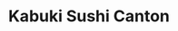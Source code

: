 ---
layout: place
title: "Kabuki Sushi Canton"
permalink: /michigan/canton/kabuki-sushi-canton.html
stateAbbr: MI
stateName: Michigan
cityName: Canton
place_id: ChIJLdjE5VdSO4gR__hqkz2bQaw
photos:
  - name: >-
      places/ChIJLdjE5VdSO4gR__hqkz2bQaw/photos/AeeoHcJQt1VDj9rmKl1gvSTOjdoGTTkLBn-nLk2nj-D4ZjUya_8psAcT_p-HRcETSOeBZYMN5t-0HVxZOvG--BQhgw3I-Qd7BnMrpSn1RkjG6bjD0CNN5GUpMa_82HAnVMB3s7mngPlmq7_17df3Oc1L8QfswFP38tXeA7kAII4A6JI2lzfa9EH1jfNkXd_OA319TqyVplRlP_0HOm97-2MEYFRkjRtmJ9pmPHNNWp2xm5EXKCQlqgOTQt73UJQfM_hjRNOwk1lIlY0gmnHYH3Lkq6NF_X4LwXASyXGkwdSOXk4DFD-QQIeefsJhBWyFhRJmoETK0pjS99eezJDA3v4iwxscF7u8VdvOyRLjQk49K5GlH6gI8ZkgWWD8FFkSHlJyu4NVzvpU-hk84ijj5DvHSy-bwi0XCM6Z1fhW9UMTM8TSll7d
    widthPx: 4032
    heightPx: 3024
    authorAttributions:
      - displayName: George Schmiesing
        uri: https://maps.google.com/maps/contrib/110208855427886819310
        photoUri: >-
          https://lh3.googleusercontent.com/a-/ALV-UjXJwa5zlv7fOTdw3adQSm1fD72Z1_-3PegVLE50aAhVWohsuXKF=s100-p-k-no-mo
    flagContentUri: >-
      https://www.google.com/local/imagery/report/?cb_client=maps_api_places.places_api&image_key=!1e10!2sCIHM0ogKEICAgICm_7LsqAE&hl=en-US
    googleMapsUri: >-
      https://www.google.com/maps/place//data=!3m4!1e2!3m2!1sCIHM0ogKEICAgICm_7LsqAE!2e10!4m2!3m1!1s0x883b5257e5c4d82d:0xac419b3d936af8ff
  - name: >-
      places/ChIJLdjE5VdSO4gR__hqkz2bQaw/photos/AeeoHcJ9w3eqQToJcLtaFvnmSmvRxqAKe6HLC9HYSjGkYjfAd8qrHxL39k1Tywr1zhGnqW7n3Pxxn-_9tSjaYKVbfm-z3qAWxnqRQG1riYCBBNyH6rbM0p5vwNSqm6pjuIdVaH45QUdi0jO7pIbenJoloeusYuvoMnVWHjGEEIdM_V-nOGjufCiJxoCuTgITbdNzE1zKCNcShhVUGwELQECfZ5ErDDOW1Wce90NwyMpd97ZLZ7omFW6sOI33nkCV5nVE2WkAPuZ_h7lzrTfkVyb8iM2wLhs-pjBIRoYInv9p4HZVMw
    widthPx: 2880
    heightPx: 2304
    authorAttributions:
      - displayName: Kabuki Sushi
        uri: https://maps.google.com/maps/contrib/115261818977238802066
        photoUri: >-
          https://lh3.googleusercontent.com/a/ACg8ocIABNVnyqM2D_gusfLLblLAnxomz-WF1jViV-BsPzRnv4xQ_Q=s100-p-k-no-mo
    flagContentUri: >-
      https://www.google.com/local/imagery/report/?cb_client=maps_api_places.places_api&image_key=!1e10!2sAF1QipNaqTbFaqVYDLGas1FBbAsYhJMky3rKJgyIxM2D&hl=en-US
    googleMapsUri: >-
      https://www.google.com/maps/place//data=!3m4!1e2!3m2!1sAF1QipNaqTbFaqVYDLGas1FBbAsYhJMky3rKJgyIxM2D!2e10!4m2!3m1!1s0x883b5257e5c4d82d:0xac419b3d936af8ff
  - name: >-
      places/ChIJLdjE5VdSO4gR__hqkz2bQaw/photos/AeeoHcLxbluwqC_M7oHHxjjoW_U49-FUG_esbc2sD8ygNBnNJG49T0cWwmG_wjd1rAFPRoZtc_v-VtbneGbPFCS8kv4nYcIsznu6qh4XjpOaxBD0vb-BCzTRkt9XMFAmt1XkwEHxhD00D-Yrz07kon7mKEg_g15Sqg8_cfPxBhobF1c6RiZyhCSgMJfrarBJS-rs0Xt_ryyPe70FVdHEKiVuicAqGD2O9Otusyxm3ajKmYhIHk_KrTi7A3b2Jl6QoMyRSD4TwV3YUduYVp90yvAwDXTJ21_uk_L9YvHk_VWRJnBYfw
    widthPx: 2880
    heightPx: 2304
    authorAttributions:
      - displayName: Kabuki Sushi
        uri: https://maps.google.com/maps/contrib/115261818977238802066
        photoUri: >-
          https://lh3.googleusercontent.com/a/ACg8ocIABNVnyqM2D_gusfLLblLAnxomz-WF1jViV-BsPzRnv4xQ_Q=s100-p-k-no-mo
    flagContentUri: >-
      https://www.google.com/local/imagery/report/?cb_client=maps_api_places.places_api&image_key=!1e10!2sAF1QipPx_cR9ea9Y9f31I-qlQlQAGllHWten4QEbjwRa&hl=en-US
    googleMapsUri: >-
      https://www.google.com/maps/place//data=!3m4!1e2!3m2!1sAF1QipPx_cR9ea9Y9f31I-qlQlQAGllHWten4QEbjwRa!2e10!4m2!3m1!1s0x883b5257e5c4d82d:0xac419b3d936af8ff
  - name: >-
      places/ChIJLdjE5VdSO4gR__hqkz2bQaw/photos/AeeoHcIUMbSpdGock7qRAdrVg_853AVy2eqYGfqbMhHgG2QQAnbhxu9Emjuz1nWi3w7qCM0Y4TQQq5bm27ot2q9g70XocZ0ZhrTPjdH27tXB-d58h14Xs9MCJEt8OX12ur3Ht_HoJzQdTLxkmNElqX6AB4oGZ7XFCGerUSxdbHE390ZUu12ALvkKmVDcz8_oevyiMCkUd7clGM5PKPF5jrld0B81-u1JrL1ngmtW8zxt0vndXAbSKZ0DrSn6LMLfCRybiCeyY5pUek4LRTgM5SYlIhRrJ6JCsGQZNODPm8pbTGzaFLKe5XVvx2rYSCTsXnZHV4plmymFkI2ckSTE6TmaydfG5_EJSxDmN_wOS_U1jwmGBIXDflnzbYlH9dYHNDTGwERcQG0LIbZeKnsWAq1_nA2D0qR7ghTS-2wj0Xjd7us
    widthPx: 4000
    heightPx: 1868
    authorAttributions:
      - displayName: Lin
        uri: https://maps.google.com/maps/contrib/100154015222485568954
        photoUri: >-
          https://lh3.googleusercontent.com/a/ACg8ocJmEcnyM0pqNOX8NLQXHWjyPIrcfp2Rr0plg31gldr8s3Q2dmvD=s100-p-k-no-mo
    flagContentUri: >-
      https://www.google.com/local/imagery/report/?cb_client=maps_api_places.places_api&image_key=!1e10!2sCIHM0ogKEICAgIDznaeGEQ&hl=en-US
    googleMapsUri: >-
      https://www.google.com/maps/place//data=!3m4!1e2!3m2!1sCIHM0ogKEICAgIDznaeGEQ!2e10!4m2!3m1!1s0x883b5257e5c4d82d:0xac419b3d936af8ff
  - name: >-
      places/ChIJLdjE5VdSO4gR__hqkz2bQaw/photos/AeeoHcJIwgVXuXGSbU8vCRRfFozk6K2XBidOBe6-3qHSCexAmmhuuIC7NCC5JNK-Uo4uS9TEEdpR9gRdYrjxbR14JcKdOQdMSUMgOOWcODI-1KFMdObNoW35JxaKg3iEugNZw7vwKG2xT36-2NwrCw8FNz4z-7xUbLFpo8LH5io3uqIdUdaRRax2gXIzmZ4q54NRf6BMyYjRhz9I8XXiQHJg9eyLPkFe_1FxtIoiR_vA7pvuuRbc6v9M2x3Z7DPPSOqeaX52tYriryHuayhUhTQpvjv-P_cRlOKtBG5mMWeD4ugKQDVjKzmNcw-J13-Mf5DYn8e1zd8gCu_7gCf3cpjp0jU-KG_S5qh0sT5fWjEfDrOpMvai_NleQQaKTijaWLMDn_ObfwvlFky-0szbMpUQQ5DI4FH-TOSEtuXGEsGJPPTME31i
    widthPx: 4032
    heightPx: 2268
    authorAttributions:
      - displayName: Wiley Davenport
        uri: https://maps.google.com/maps/contrib/103078215798343705170
        photoUri: >-
          https://lh3.googleusercontent.com/a/ACg8ocL__iobtFT36uOBZoaQ2YxLfpKR_6h-Eg60F8sysWrqqGYf-w=s100-p-k-no-mo
    flagContentUri: >-
      https://www.google.com/local/imagery/report/?cb_client=maps_api_places.places_api&image_key=!1e10!2sCIHM0ogKEICAgICJucyiwQE&hl=en-US
    googleMapsUri: >-
      https://www.google.com/maps/place//data=!3m4!1e2!3m2!1sCIHM0ogKEICAgICJucyiwQE!2e10!4m2!3m1!1s0x883b5257e5c4d82d:0xac419b3d936af8ff
  - name: >-
      places/ChIJLdjE5VdSO4gR__hqkz2bQaw/photos/AeeoHcIqS_0cjFQjdC6cCLTGgLoHgune5j-cgsKVCl7pMDcQXzZIOenwFoOYfzuljAmuD3AY8rXEOiPHIurS9munKYMiDdO5jFU2h1aBfsmkdkbYYQZ8GwifLEPg4SkrOYaIMPTjIySQryBvfnI0TOh70KMZo1wZka5ea4NocmTwOB0p9-Zj3VblFmE9A1njdAn5autCxYZDcrleZUWvU6V2PxE_rAXQI6iQk9zK5CY1Oo02ma31M8jQ3FNCFjf7Jq4tIo-4a6Rhmbt_B-OGbWmBvGZpTcYxeNuRBvkv01hhbeK6N68vCWbsJLpe9YGoIriEUT23kH12aJpN178wJ3Z7Ywg3TD0y9igLBvNIEBUl19h-H_-pwkQ0A2bkOi5C0G12HvPt0Zd2VK8ZzzoSB3OW7QIp2uyh4rf6XUs9yc3nncSrsA
    widthPx: 4000
    heightPx: 3000
    authorAttributions:
      - displayName: Nanette Nette
        uri: https://maps.google.com/maps/contrib/105142490698198308723
        photoUri: >-
          https://lh3.googleusercontent.com/a-/ALV-UjX0-USdMsFUniTcLNh9uA8wTqc6fqHGYCqbO0fCiBhZ-txFHDycxg=s100-p-k-no-mo
    flagContentUri: >-
      https://www.google.com/local/imagery/report/?cb_client=maps_api_places.places_api&image_key=!1e10!2sCIHM0ogKEICAgICWy-fhMw&hl=en-US
    googleMapsUri: >-
      https://www.google.com/maps/place//data=!3m4!1e2!3m2!1sCIHM0ogKEICAgICWy-fhMw!2e10!4m2!3m1!1s0x883b5257e5c4d82d:0xac419b3d936af8ff
  - name: >-
      places/ChIJLdjE5VdSO4gR__hqkz2bQaw/photos/AeeoHcKHa3u2JUBmA0JOvPMJxM6dgTNvVn6dMRnIXN3W3Yxx0bQ-D4MMs9bn5A4UjDCbPi8PlwhbOTMUJ5mqSGuEPu-PMXfWVFQ0x6SPRNWhCNqZxbhwgoDNfV2iriaI_ewfuJJIxIyTat5ui57PF1EKyeSYIPmQ589SxO0gwb7n40xQYKlDTG6xMuwoz26CxvvYH_D1_yJyfnWocGRtFZAXLD029I4L75ZhgrMHErizCWvzHR9s3w401Xmpu6Z6wwjapsZ80bNfnfatThgHJOINanVtbIBohFuw5Nlr9R47nWcHJzNcn4Z5Do0Wd_0W0JdGxT_AffgM82ZlTqEafYHOSSK4Sbkp7txmxdr9sinCJ2_0Yi--N-VugaJLPhaGU5BQxv6BUCt_02xdTY_ExMuJ6z3t5o4YXS18QUhf1B-uBlwgPQ
    widthPx: 4000
    heightPx: 1868
    authorAttributions:
      - displayName: Lin
        uri: https://maps.google.com/maps/contrib/100154015222485568954
        photoUri: >-
          https://lh3.googleusercontent.com/a/ACg8ocJmEcnyM0pqNOX8NLQXHWjyPIrcfp2Rr0plg31gldr8s3Q2dmvD=s100-p-k-no-mo
    flagContentUri: >-
      https://www.google.com/local/imagery/report/?cb_client=maps_api_places.places_api&image_key=!1e10!2sCIHM0ogKEICAgIDznaeGUQ&hl=en-US
    googleMapsUri: >-
      https://www.google.com/maps/place//data=!3m4!1e2!3m2!1sCIHM0ogKEICAgIDznaeGUQ!2e10!4m2!3m1!1s0x883b5257e5c4d82d:0xac419b3d936af8ff
  - name: >-
      places/ChIJLdjE5VdSO4gR__hqkz2bQaw/photos/AeeoHcIlBSIQ97syQXoUe2Y8qXKG9GAJMHanrwjORKCqiIDVQTsK8RqSMKYQyh1xHuMDtga885QisbNQQgjDZt69FixJsQfQyxY6aPoGnhhgKikrfB3vfwCj5Gaip2MdY5d6G-Sfl6XgKbQkzKG41oQvka4qZnriFSP7igCeYnUer7qC11rGAv6UASSEHtF82dvXVexRELnxL82WDIfQaxPzLDmvZN1Z442R7PofUJQSbBRxj1gefCuq449BCUXBccwGuo83Rsqd2cc6vqbsJhs1dQBlxjh-xUWiYKU0Wl1eabvLU8RhiaErii0HptdOp4sxKT_fB18JL4H2dOXMeE28g892M7vj1wkD-QyznKTq5UWLVXzhCshTyLBshke_34yQHQxR2jdmk9jcI9B3PafLStk3WJgAKsQvprDhn414WIc
    widthPx: 4000
    heightPx: 1868
    authorAttributions:
      - displayName: Lin
        uri: https://maps.google.com/maps/contrib/100154015222485568954
        photoUri: >-
          https://lh3.googleusercontent.com/a/ACg8ocJmEcnyM0pqNOX8NLQXHWjyPIrcfp2Rr0plg31gldr8s3Q2dmvD=s100-p-k-no-mo
    flagContentUri: >-
      https://www.google.com/local/imagery/report/?cb_client=maps_api_places.places_api&image_key=!1e10!2sCIHM0ogKEICAgIDznaeGQQ&hl=en-US
    googleMapsUri: >-
      https://www.google.com/maps/place//data=!3m4!1e2!3m2!1sCIHM0ogKEICAgIDznaeGQQ!2e10!4m2!3m1!1s0x883b5257e5c4d82d:0xac419b3d936af8ff
  - name: >-
      places/ChIJLdjE5VdSO4gR__hqkz2bQaw/photos/AeeoHcKUZYQEL1u4olWvijw25zeD_HtFQ1ws1T1JJrjHxBwcNeSil36uPjl-2EJg6TCztm5aQsk65ShknidHqTeIHXeeeDfQ09y9HftEBDw5B2UajAZ9-yF5Z5rJ2yI4TQTT_proQ4PX8dKbxvmcFLlXIpINz4Tz27Qr6DHmw3QQ8-Ol4PrDZUhqncLcxGHxpVMmVOOTQITTrjFlmzjq_6QowKepqKcnpvEZx79vCiQr3D2VirpwcIdFiT7v3FfqU_gPr0FC37UghHT9P196V1OmNWhvnSR8xPo1tRyCRA5caqklMOMso0lcZDChlCVdWJkMGjvA19KzWRlhwk4gS42RNoIFpox6wnz7UbbY6d1KpGzp1Gb1JFZw_uc1Mpe9Q2vAz777PwZ3_y9qLJS-3KHlMK-xXoByQO8YS9MfG87uiZo
    widthPx: 4032
    heightPx: 3024
    authorAttributions:
      - displayName: Panda Banana
        uri: https://maps.google.com/maps/contrib/111462503544479283574
        photoUri: >-
          https://lh3.googleusercontent.com/a-/ALV-UjWPTNwppaigwwBDgCHKYZe6GzhLFVMC3hjw2ayXpWbsk6vTY_iE=s100-p-k-no-mo
    flagContentUri: >-
      https://www.google.com/local/imagery/report/?cb_client=maps_api_places.places_api&image_key=!1e10!2sCIHM0ogKEICAgID48pyFBA&hl=en-US
    googleMapsUri: >-
      https://www.google.com/maps/place//data=!3m4!1e2!3m2!1sCIHM0ogKEICAgID48pyFBA!2e10!4m2!3m1!1s0x883b5257e5c4d82d:0xac419b3d936af8ff
  - name: >-
      places/ChIJLdjE5VdSO4gR__hqkz2bQaw/photos/AeeoHcKCpK8vlxwkO5Cifql9r-W9DJPVOyFvcX101kd-_hiFLOesvnK8UXBNcWVER10P3zp-go8f3HS3oAEEMa8MhNn7XRQXolN5482enLIVhzdyFW2boB-cyWIb-fpvivtqvaHmqYFu1lAqLld7k4bZ0mip8neWgDcPUWVHjk3FS6lU4zHN36CkbHSWuYH78HytFiecxQPXAUggIdV6cJNVF2pesnnJLNZhSkleKl0QgKXoKQphXpXiX1066dQ_w1TIK-PZy5KwF5Ab1soyyeuzBKf9u4fgai5X4V81C4tQoLGMuLRMfPJ_ybJISx69zKXvue0xdSmQAzPpAKKyKv18lu8J3m168yKqF8DUnBqPXqdr0jBJuL9SlUMNc_dp0nzop_u2n80WpNh3H2Rzh0NVKMQat3KVQgMvo4CTo9YmR6l0sA
    widthPx: 3264
    heightPx: 2448
    authorAttributions:
      - displayName: Daisuke Takahara
        uri: https://maps.google.com/maps/contrib/103780872609224253423
        photoUri: >-
          https://lh3.googleusercontent.com/a-/ALV-UjUyKon25RsgrApot589nHDhwWoWAiMex5TRMQ8y_Nj1feOx7v29=s100-p-k-no-mo
    flagContentUri: >-
      https://www.google.com/local/imagery/report/?cb_client=maps_api_places.places_api&image_key=!1e10!2sCIHM0ogKEICAgICU6uWkCA&hl=en-US
    googleMapsUri: >-
      https://www.google.com/maps/place//data=!3m4!1e2!3m2!1sCIHM0ogKEICAgICU6uWkCA!2e10!4m2!3m1!1s0x883b5257e5c4d82d:0xac419b3d936af8ff
address: 41808 Ford Rd, Canton, MI 48187, USA
street: 41808 Ford Rd
city: Canton
state: MI
zip: '48187'
country: USA
neighborhood: null
latitude: '42.323547'
longitude: '-83.454246'
accessibility_options:
  wheelchairAccessibleParking: true
  wheelchairAccessibleEntrance: true
  wheelchairAccessibleRestroom: true
  wheelchairAccessibleSeating: true
business_status: OPERATIONAL
name: Kabuki Sushi Canton
google_maps_links:
  directionsUri: >-
    https://www.google.com/maps/dir//''/data=!4m7!4m6!1m1!4e2!1m2!1m1!1s0x883b5257e5c4d82d:0xac419b3d936af8ff!3e0
  placeUri: https://maps.google.com/?cid=12412372736778369279
  writeAReviewUri: >-
    https://www.google.com/maps/place//data=!4m3!3m2!1s0x883b5257e5c4d82d:0xac419b3d936af8ff!12e1
  reviewsUri: >-
    https://www.google.com/maps/place//data=!4m4!3m3!1s0x883b5257e5c4d82d:0xac419b3d936af8ff!9m1!1b1
  photosUri: >-
    https://www.google.com/maps/place//data=!4m3!3m2!1s0x883b5257e5c4d82d:0xac419b3d936af8ff!10e5
primary_type: Sushi Restaurant
opening_hours:
  regular: null
  current: null
secondary_opening_hours:
  regular:
    weekdayDescriptions: null
    type: null
  current:
    weekdayDescriptions: null
    type: null
phone: null
price_level: null
price_range: null
rating: null
rating_count: 0
website: null
description: null
reviews: null
parking_options: null
payment_options: null
allow_dogs: null
curbside_pickup: null
delivery: null
dine_in: null
good_for_children: null
good_for_groups: null
good_for_sports: null
live_music: null
menu_for_children: null
outdoor_seating: null
reservable: null
restroom: null
serves_beer: null
serves_breakfast: null
serves_brunch: null
serves_cocktails: null
serves_coffee: null
serves_dinner: null
serves_dessert: null
serves_lunch: null
serves_vegetarian_food: null
serves_wine: null
takeout: null

---